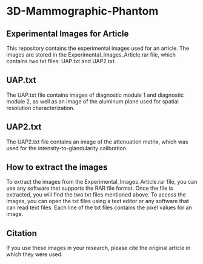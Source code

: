 # 3D-Mammographic-Phantom

## Experimental Images for Article
This repository contains the experimental images used for an article. The images are stored in the Experimental_Images_Article.rar file, which contains two txt files: UAP.txt and UAP2.txt.

## UAP.txt
The UAP.txt file contains images of diagnostic module 1 and diagnostic module 2, as well as an image of the aluminum plane used for spatial resolution characterization.

## UAP2.txt
The UAP2.txt file contains an image of the attenuation matrix, which was used for the intensity-to-glandularity calibration.

## How to extract the images
To extract the images from the Experimental_Images_Article.rar file, you can use any software that supports the RAR file format. Once the file is extracted, you will find the two txt files mentioned above. To access the images, you can open the txt files using a text editor or any software that can read text files. Each line of the txt files contains the pixel values for an image.

## Citation
If you use these images in your research, please cite the original article in which they were used.
